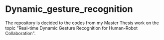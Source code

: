 # Dynamic_gesture_recognition
The repository is decided to the codes from my Master Thesis work on the topic "Real-time Dynamic Gesture Recognition for Human-Robot Collaboration".
